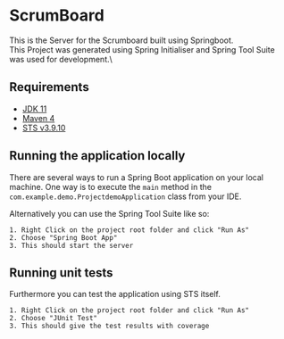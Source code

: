 # ScrumBoard

This is the Server for the Scrumboard built using Springboot. \
This Project was generated using Spring Initialiser and Spring Tool Suite was used for development.\

## Requirements

- [JDK 11](https://www.oracle.com/java/technologies/downloads/#java11)
- [Maven 4](https://maven.apache.org)
- [STS v3.9.10](https://download.springsource.com/release/TOOLS/update/3.9.10.RELEASE/e4.13/springsource-tool-suite-3.9.10.RELEASE-e4.13.0-updatesite.zip)


## Running the application locally

There are several ways to run a Spring Boot application on your local machine. One way is to execute the `main` method in the `com.example.demo.ProjectdemoApplication` class from your IDE.

Alternatively you can use the Spring Tool Suite like so:

```shell
1. Right Click on the project root folder and click "Run As"
2. Choose "Spring Boot App"
3. This should start the server
```

## Running unit tests

Furthermore you can test the application using STS itself.
```shell
1. Right Click on the project root folder and click "Run As"
2. Choose "JUnit Test"
3. This should give the test results with coverage
```
